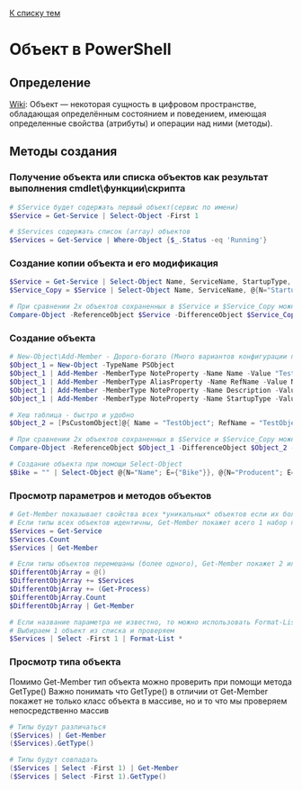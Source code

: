 [К списку тем](https://github.com/Vector-BCO/PowerShell.Learning/wiki)

# Объект в PowerShell
## Определение
[Wiki](https://ru.wikipedia.org/wiki/%D0%9E%D0%B1%D1%8A%D0%B5%D0%BA%D1%82_(%D0%BF%D1%80%D0%BE%D0%B3%D1%80%D0%B0%D0%BC%D0%BC%D0%B8%D1%80%D0%BE%D0%B2%D0%B0%D0%BD%D0%B8%D0%B5)): Объект — некоторая сущность в цифровом пространстве, обладающая определённым состоянием и поведением, имеющая определенные свойства (атрибуты) и операции над ними (методы). 

## Методы создания

### Получение объекта или списка объектов как результат выполнения cmdlet\функции\скрипта
```PowerShell
# $Service будет содержать первый объект(сервис по имени) 
$Service = Get-Service | Select-Object -First 1 

# $Services содержать список (array) объектов
$Services = Get-Service | Where-Object {$_.Status -eq 'Running'}
```

### Создание копии объекта и его модификация
```PowerShell
$Service = Get-Service | Select-Object Name, ServiceName, StartupType, BinaryPathName -First 1
$Service_Copy = $Service | Select-Object Name, ServiceName, @{N="StartupType";E={"JustMagic"}}, BinaryPathName

# При сравнении 2х объектов сохраненных в $Service и $Service_Copy можно увидеть что они отличаются в одном параметре но совпадают в 3х других
Compare-Object -ReferenceObject $Service -DifferenceObject $Service_Copy -Property Name, ServiceName, StartupType, BinaryPathName
```

### Создание объекта
```PowerShell
# New-Object\Add-Member - Дорого-богато (Много вариантов конфигурации параметров)
$Object_1 = New-Object -TypeName PSObject
$Object_1 | Add-Member -MemberType NoteProperty -Name Name -Value "TestObject" -Force
$Object_1 | Add-Member -MemberType AliasProperty -Name RefName -Value Name -Force
$Object_1 | Add-Member -MemberType NoteProperty -Name Description -Value "Some Description" -Force
$Object_1 | Add-Member -MemberType NoteProperty -Name StartupType -Value "JustMagic" -Force

# Хеш таблица - быстро и удобно 
$Object_2 = [PsCustomObject]@{ Name = "TestObject"; RefName = "TestObject"; Description = "Some Other Description"; StartupType = "JustMagic" }

# При сравнении 2х объектов сохраненных в $Service и $Service_Copy можно увидеть что они отличаются в одном параметре но совпадают в 3х других
Compare-Object -ReferenceObject $Object_1 -DifferenceObject $Object_2 -Property Name, RefName, Description, StartupType

# Создание объекта при помощи Select-Object 
$Bike = "" | Select-Object @{N="Name"; E={"Bike"}}, @{N="Producent"; E={"Yamaha"}}, @{N="Model"; E={"YZF-R1"}}, @{N="Color"; E={"Krasnenkiy"}}
```

### Просмотр параметров и методов объектов
```PowerShell
# Get-Member показывает свойства всех *уникальных* объектов если их более одного
# Если типы всех объектов идентичны, Get-Member покажет всего 1 набор параметров и методов
$Services = Get-Service
$Services.Count
$Services | Get-Member

# Если типы объектов перемешаны (более одного), Get-Member покажет 2 или более наборов параметров и методов
$DifferentObjArray = @()
$DifferentObjArray += $Services
$DifferentObjArray += (Get-Process)
$DifferentObjArray.Count
$DifferentObjArray | Get-Member

# Если название параметра не известно, то можно использовать Format-List * и поиск названия параметра по его значению
# Выбираем 1 объект из списка и проверяем 
$Services | Select -First 1 | Format-List *
```

### Просмотр типа объекта
Помимо Get-Member тип объекта можно проверить при помощи метода GetType()
Важно понимать что GetType() в отличии от Get-Member покажет не только класс объекта в массиве, но и то что мы проверяем непосредственно массив
```PowerShell
# Типы будут различаться
($Services) | Get-Member
($Services).GetType()

# Типы будут совпадать
($Services | Select -First 1) | Get-Member
($Services | Select -First 1).GetType()
```